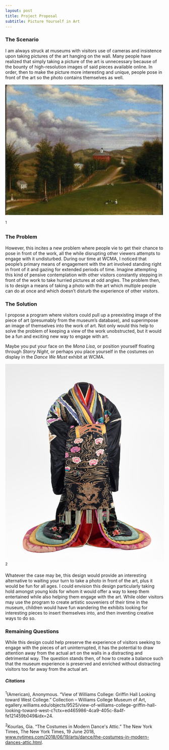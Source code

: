 ```yaml
---
layout: post
title: Project Proposal
subtitle: Picture Yourself in Art
---
```


### The Scenario 

I am always struck at museums with visitors use of cameras and insistence upon taking pictures of the art hanging on the wall. Many people have realized that simply taking a picture of the art is unnecessary because of the bounty of high-resolution images of said pieces available online. In order, then to make the picture more interesting and unique, people pose in front of the art so the photo contains themselves as well. 

![Williams Painting](/img/williamsPainting.jpg)

<sup>1</sup>


### The Problem

However, this incites a new problem where people vie to get their chance to pose in front of the work, all the while disrupting other viewers attempts to engage with it undisturbed. During our time at WCMA, I noticed that people’s primary means of engagement with the art involved standing right in front of it and gazing for extended periods of time. Imagine attempting this kind of pensive contemplation with other visitors constantly stepping in front of the work to take hurried pictures at odd angles. The problem then, is to design a means of taking a photo with the art which multiple people can do at once and which doesn’t disturb the experience of other visitors.


### The Solution

I propose a program where visitors could pull up a preexisting image of the piece of art (presumably from the museum’s database), and superimpose an image of themselves into the work of art. Not only would this help to solve the problem of keeping a view of the work unobstructed, but it would be a fun and exciting new way to engage with art. 

Maybe you put your face on the *Mona Lisa*, or position yourself floating through *Starry Night*, or perhaps you place yourself in the costumes on display in the *Dance We Must* exhibit at WCMA. 

!["Dance We Must" Costume](/img/danceCostume.jpg)<sup>2</sup>

Whatever the case may be, this design would provide an interesting alternative to waiting your turn to take a photo in front of the art, plus it would be fun for all ages. I could envision this design particularly taking hold amongst young kids for whom it would offer a way to keep them entertained while also helping them engage with the art. While older visitors may use the program to create artistic souveniers of their time in the museum, children would have fun wandering the exhibits looking for interesting pieces to insert themselves into, and then inventing creative ways to do so. 

### Remaining Questions

While this design could help preserve the experience of visitors seeking to engage with the pieces of art uninterrupted, it has the potential to draw attention away from the actual art on the walls in a distracting and detrimental way. The question stands then, of how to create a balance such that the museum experience is preserved and enriched without distracting visitors too far away from the actual art. 

##### Citations

<sup>1</sup>(American), Anonymous. “View of Williams College: Griffin Hall Looking toward West College.” Collection – Williams College Museum of Art, egallery.williams.edu/objects/9525/view-of-williams-college-griffin-hall-looking-toward-west-c?ctx=ed465986-4ca9-405c-8a4f-fe121459b049&idx=24.

<sup>2</sup>Kourlas, Gia. “The Costumes in Modern Dance's Attic.” The New York Times, The New York Times, 19 June 2018,     
  www.nytimes.com/2018/06/19/arts/dance/the-costumes-in-modern-dances-attic.html.
